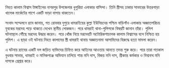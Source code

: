 নিহত কালাম বিশ্বাস টাঙ্গাইলের নাগরপুর উপজেলার ধুপুরিয়া এলাকার বাসিন্দা। তিনি স্ত্রীসহ ঢাকার সাভারের উত্তরপাড়া খালেক মার্কেটের পাশে একটি ভাড়া বাসায় থাকতেন।

সংবাদ সম্মেলনে র‌্যাব জানায়, গত রোববার দুপুরে ধামরাইয়ের কুল্লা ইউনিয়নের পশ্চিম বাড়িগাঁও এলাকায় অজ্ঞাতপরিচয় যুবকের মরদেহ পড়ে থাকতে দেখেন স্থানীয় লোকজন। পরে ধামরাই থানা-পুলিশকে বিষয়টি জানান তাঁরা। পুলিশ ঘটনাস্থলে পৌঁছে মরদেহ উদ্ধার করেন। পরে খোঁজ নিয়ে মরদেহটি অটোরিকশাচালক কালাম বিশ্বাসের বলে নিশ্চিত হয় পুলিশ। এ ছাড়া ওই ঘটনায় নিহত কালামের স্ত্রী ধামরাই থানায় অজ্ঞাতনামা আসামিদের বিরুদ্ধে হত্যা মামলা করেন।

এ ঘটনায় র‍্যাবের একটি দল জড়িত ব্যক্তিদের চিহ্নিত করে আইনের আওতায় আনতে তদন্ত শুরু করে। পরে তারা গতকাল বুধবার সাভার, ধামরাই ও মানিকগঞ্জে অভিযান চালিয়ে শান্ত মনি দাস, বিজয় মনি দাস, শ্রীকান্ত কর্মকার ও বিশ্বনাথ মনি দাসকে গ্রেপ্তার করে।
